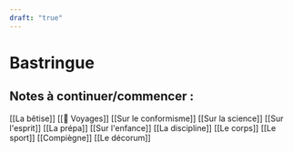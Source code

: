 ```yaml
---
draft: "true"
---
```

# Bastringue
## Notes à continuer/commencer : 
[[La bêtise]]
[[🧳 Voyages]]
[[Sur le conformisme]]
[[Sur la science]]
[[Sur l'esprit]]
[[La prépa]]
[[Sur l'enfance]]
[[La discipline]]
[[Le corps]]
[[Le sport]]
[[Compiègne]]
[[Le décorum]]